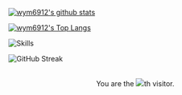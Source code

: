 [![wym6912's github stats](https://github-readme-stats.vercel.app/api?username=wym6912)](https://github.com/anuraghazra/github-readme-stats)

[![wym6912's Top Langs](https://github-readme-stats.vercel.app/api/top-langs/?username=wym6912&layout=compact&langs_count=8)](https://github.com/anuraghazra/github-readme-stats)

![Skills](https://skillicons.dev/icons?i=github,c,cpp,html,js,css,php,py,md,bash,docker,git,mysql,sqlite,linux,nginx,vim,vscode,nodejs,visualstudio)

![GitHub Streak](https://streak-stats.demolab.com?user=wym6912)

<br>
<div align="center">You are the <img src="https://profile-counter.glitch.me/wym6912/count.svg">th visitor.</div>
